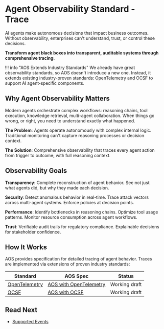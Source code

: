 # Agent Observability Standard - Trace

AI agents make autonomous decisions that impact business outcomes. Without observability, enterprises can't understand, trust, or control these decisions.

**Transform agent black boxes into transparent, auditable systems through comprehensive tracing.**

!!! info "AOS Extends Industry Standards"
    We already have great observability standards, so AOS doesn't introduce a new one. Instead, it extends existing industry-proven standards: OpenTelemetry and OCSF to support AI agent-specific components.

## Why Agent Observability Matters

Modern agents orchestrate complex workflows: reasoning chains, tool execution, knowledge retrieval, multi-agent collaboration. When things go wrong, or right, you need to understand exactly what happened.

**The Problem**: Agents operate autonomously with complex internal logic. Traditional monitoring can't capture reasoning processes or decision context.

**The Solution**: Comprehensive observability that traces every agent action from trigger to outcome, with full reasoning context.

## Observability Goals

**Transparency**: Complete reconstruction of agent behavior. See not just what agents did, but why they made each decision.

**Security**: Detect anomalous behavior in real-time. Trace attack vectors across multi-agent systems. Enforce policies at decision points.

**Performance**: Identify bottlenecks in reasoning chains. Optimize tool usage patterns. Monitor resource consumption across agent workflows.

**Trust**: Verifiable audit trails for regulatory compliance. Explainable decisions for stakeholder confidence.

## How It Works

AOS provides specification for detailed tracing of agent behavior. Traces are implemented via extensions of proven industry standards:

| Standard | AOS Spec | Status |
|--|--|--|
| [OpenTelemetry](https://opentelemetry.io/) | [AOS with OpenTelemetry](./extend_opentelemetry.md) | Working draft |
| [OCSF](https://ocsf.io/) | [AOS with OCSF](./extend_ocsf.md) | Working draft |

## Read Next

- [Supported Events](./events.md)
